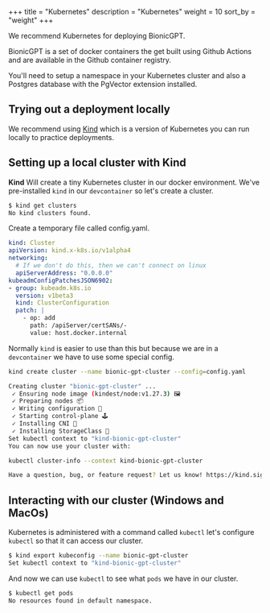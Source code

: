 +++
title = "Kubernetes"
description = "Kubernetes"
weight = 10
sort_by = "weight"
+++

We recommend Kubernetes for deploying BionicGPT.

BionicGPT is a set of docker containers the get built using Github Actions and are available in the Github container registry.

You'll need to setup a namespace in your Kubernetes cluster and also a Postgres database with the PgVector extension installed.

## Trying out a deployment locally

We recommend using [Kind](https://kind.sigs.k8s.io/) which is a version of Kubernetes you can run locally to practice deployments.

## Setting up a local cluster with Kind

**Kind** Will create a tiny Kubernetes cluster in our docker environment. We've pre-installed `kind` in our `devcontainer` so let's create a cluster.

```sh
$ kind get clusters
No kind clusters found.
```

Create a temporary file called config.yaml.

```yaml
kind: Cluster
apiVersion: kind.x-k8s.io/v1alpha4
networking:
  # If we don't do this, then we can't connect on linux
  apiServerAddress: "0.0.0.0"
kubeadmConfigPatchesJSON6902:
- group: kubeadm.k8s.io
  version: v1beta3
  kind: ClusterConfiguration
  patch: |
    - op: add
      path: /apiServer/certSANs/-
      value: host.docker.internal
```

Normally `kind` is easier to use than this but because we are in a `devcontainer` we have to use some special config.

```sh
kind create cluster --name bionic-gpt-cluster --config=config.yaml
```

```sh
Creating cluster "bionic-gpt-cluster" ...
 ✓ Ensuring node image (kindest/node:v1.27.3) 🖼
 ✓ Preparing nodes 📦  
 ✓ Writing configuration 📜 
 ✓ Starting control-plane 🕹️ 
 ✓ Installing CNI 🔌 
 ✓ Installing StorageClass 💾 
Set kubectl context to "kind-bionic-gpt-cluster"
You can now use your cluster with:

kubectl cluster-info --context kind-bionic-gpt-cluster

Have a question, bug, or feature request? Let us know! https://kind.sigs.k8s.io/#community 🙂
```

## Interacting with our cluster (Windows and MacOs)

Kubernetes is administered with a command called `kubectl` let's configure `kubectl` so that it can access our cluster.

```sh
$ kind export kubeconfig --name bionic-gpt-cluster
Set kubectl context to "kind-bionic-gpt-cluster"
```

And now we can use `kubectl` to see what `pods` we have in our cluster.

```sh
$ kubectl get pods
No resources found in default namespace.
```